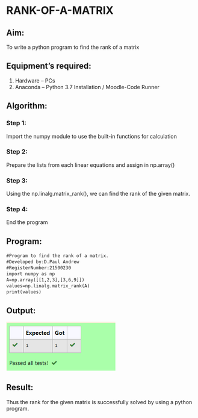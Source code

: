 # RANK-OF-A-MATRIX
## Aim:
To write a python program to find the rank of a matrix
## Equipment’s required:
1. 	Hardware – PCs
2. 	Anaconda – Python 3.7 Installation / Moodle-Code Runner
## Algorithm:
### Step 1: 
Import the numpy module to use the built-in functions for calculation
### Step 2: 
Prepare the lists from each linear equations and assign in np.array()
### Step 3:
Using the np.linalg.matrix_rank(), we can find the rank of the given matrix.
### Step 4: 
End the program
## Program:
```
#Program to find the rank of a matrix.
#Developed by:D.Paul Andrew
#RegisterNumber:21500230
import numpy as np
A=np.array([[1,2,3],[3,6,9]])
values=np.linalg.matrix_rank(A)
print(values)
```
## Output:
![Output](./output.png)
## Result:
Thus the rank for the given matrix is successfully solved by  using a python program.

